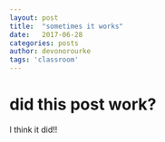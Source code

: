```yaml
---
layout: post
title:  "sometimes it works"
date:   2017-06-28
categories: posts
author: devonorourke
tags: 'classroom'
---
```


# did this post work?
I think it did!!
